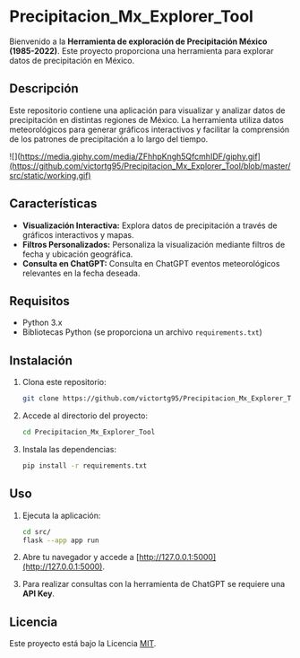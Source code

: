 # Precipitacion_Mx_Explorer_Tool

Bienvenido a la **Herramienta de exploración de Precipitación México (1985-2022)**. Este proyecto proporciona una herramienta para explorar datos de precipitación en México.

## Descripción

Este repositorio contiene una aplicación para visualizar y analizar datos de precipitación en distintas regiones de México. La herramienta utiliza datos meteorológicos para generar gráficos interactivos y facilitar la comprensión de los patrones de precipitación a lo largo del tiempo.

![](https://media.giphy.com/media/ZFhhpKngh5QfcmhIDF/giphy.gif](https://github.com/victortg95/Precipitacion_Mx_Explorer_Tool/blob/master/src/static/working.gif)


## Características

- **Visualización Interactiva:** Explora datos de precipitación a través de gráficos interactivos y mapas.
- **Filtros Personalizados:** Personaliza la visualización mediante filtros de fecha y ubicación geográfica.
- **Consulta en ChatGPT:** Consulta en ChatGPT eventos meteorológicos relevantes en la fecha deseada.

## Requisitos

- Python 3.x
- Bibliotecas Python (se proporciona un archivo `requirements.txt`)

## Instalación

1. Clona este repositorio:

    ```bash
    git clone https://github.com/victortg95/Precipitacion_Mx_Explorer_Tool.git
    ```

2. Accede al directorio del proyecto:

    ```bash
    cd Precipitacion_Mx_Explorer_Tool
    ```

3. Instala las dependencias:

    ```bash
    pip install -r requirements.txt
    ```

## Uso

1. Ejecuta la aplicación:

    ```bash
    cd src/
    flask --app app run
    ```

2. Abre tu navegador y accede a [http://127.0.0.1:5000](http://127.0.0.1:5000).

3. Para realizar consultas con la herramienta de ChatGPT se requiere una **API Key**.



## Licencia

Este proyecto está bajo la Licencia [MIT](LICENSE).
